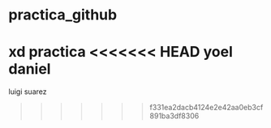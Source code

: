 # practica_github
xd practica
<<<<<<< HEAD
yoel daniel
=======

luigi suarez

>>>>>>> f331ea2dacb4124e2e42aa0eb3cf891ba3df8306
